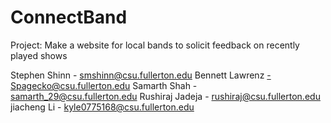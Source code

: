 # ConnectBand
Project: Make a website for local bands to solicit feedback on recently played shows 

Stephen Shinn - smshinn@csu.fullerton.edu
Bennett Lawrenz -Spagecko@csu.fullerton.edu 
Samarth Shah - samarth_29@csu.fullerton.edu
Rushiraj Jadeja - rushiraj@csu.fullerton.edu
jiacheng Li - kyle0775168@csu.fullerton.edu
